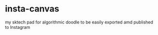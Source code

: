 # insta-canvas
my sktech pad for algorithmic doodle to be easily exported amd published to Instagram
